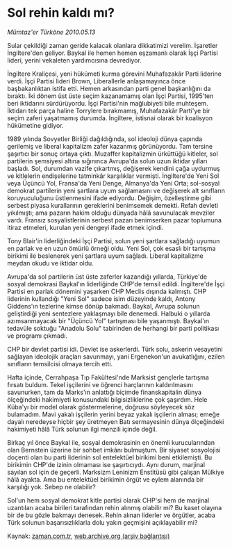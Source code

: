 # Sol rehin kaldı mı?

*Mümtaz'er Türköne 2010.05.13*

<tr><td class="metin" colspan="2" style="padding-top: 20px; padding-left: 5px; ">Sular çekildiği zaman geride kalacak olanlara dikkatimizi verelim. İşaretler İngiltere'den geliyor. Baykal ile hemen hemen eşzamanlı olarak İşçi Partisi lideri, yerini vekaleten yardımcısına devrediyor.</td></tr><tr><td class="metin" colspan="2" style="padding-top: 20px; padding-left: 5px; "><p>İngiltere Kraliçesi, yeni hükümeti kurma görevini Muhafazakâr Parti liderine verdi. İşçi Partisi lideri Brown, Liberallerle anlaşamayınca önce başbakanlıktan istifa etti. Hemen arkasından parti genel başkanlığını da bıraktı. İki dönem üst üste seçim kazanamamış olan İşçi Partisi, 1995'ten beri iktidarını sürdürüyordu. İşçi Partisi'nin mağlubiyeti bile muhteşem. İktidarı tek parça haline Torrylere bırakmamış, Muhafazakâr Parti'ye bir seçim zaferi yaşatmamış durumda. İngiltere, istisnai olarak bir koalisyon hükümetine gidiyor.
<p>1989 yılında Sovyetler Birliği dağıldığında, sol ideoloji dünya çapında gerilemiş ve liberal kapitalizm zafer kazanmış görünüyordu. Tam tersine şaşırtıcı bir sonuç ortaya çıktı. Muzaffer kapitalizmin ürküttüğü kitleler, sol partilerin şemsiyesi altına sığınınca Avrupa'da solun uzun iktidar yılları başladı. Sol, durumdan vazife çıkartmış, değişerek kendini çağa uydurmuş ve kitlelerin endişelerine tatminkâr karşılıklar vermişti. İngiltere'de Yeni Sol veya Üçüncü Yol, Fransa'da Yeni Denge, Almanya'da Yeni Orta; sol-sosyal demokrat partilerin yeni şartlara uyum sağlamasını ve değişerek alt sınıfların koruyuculuğunu üstlenmesini ifade ediyordu. Değişim, özelleştirme gibi serbest piyasa kurallarının gereklerini benimsemek demekti. Refah devleti yıkılmıştı; ama pazarın hakim olduğu dünyada hâlâ savunulacak mevziler vardı. Fransız sosyalistlerinin serbest pazarı benimserken pazar toplumuna itiraz etmeleri, kurulan yeni dengeyi ifade etmek içindi.
<p>Tony Blair'in liderliğindeki İşçi Partisi, solun yeni şartlara sağladığı uyumun en parlak ve en uzun ömürlü örneği oldu. Yeni Sol, çok esaslı bir tartışma birikimi ile beslenerek yeni şartlara uyum sağladı. Liberal kapitalizme meydan okudu ve iktidar oldu.
<p>Avrupa'da sol partilerin üst üste zaferler kazandığı yıllarda, Türkiye'de sosyal demokrasi Baykal'ın liderliğinde CHP'de temsil edildi. İngiltere'de İşçi Partisi en parlak dönemini yaşarken CHP Meclis dışında kalmıştı. CHP liderinin kullandığı "Yeni Sol" sadece isim düzeyinde kaldı, Antony Giddens'ın tezlerine kimse dönüp bakmadı. Baykal, Avrupa solunun geliştirdiği yeni sentezlere yaklaşmayı bile denemedi. Halbuki o yıllarda azımsanmayacak bir "Üçüncü Yol" tartışması bile yaşanmıştı. Baykal'ın tedavüle soktuğu "Anadolu Solu" tabirinden de herhangi bir parti politikası ve programı çıkmadı.
<p>CHP bir devlet partisi idi. Devlet ise askerlerdi. Türk solu, askerin vesayetini sağlayan ideolojik araçları savunmayı, yani Ergenekon'un avukatlığını, ezilen sınıfların temsilcisi olmaya tercih etti.
<p>Hafta içinde, Cerrahpaşa Tıp Fakültesi'nde Marksist gençlerle tartışma fırsatı buldum. Tekel işçilerini ve öğrenci harçlarının kaldırılmasını savunurken, tam da Marks'ın anlattığı biçimde finanskapitalin dünya ölçeğindeki hakimiyeti konusundaki bilgisizliklerine çok şaşırdım. Hele Küba'yı bir model olarak göstermelerine, doğrusu söyleyecek söz bulamadım. Mavi yakalı işçilerin yerini beyaz yakalı işçilerin alması; emeğe dayalı neredeyse hiçbir şey üretmeyen Batı sermayesinin dünya ölçeğindeki hakimiyeti hâlâ Türk solunun ilgi menzili içinde değil.
<p>Birkaç yıl önce Baykal ile, sosyal demokrasinin en önemli kurucularından olan Bernstein üzerine bir sohbet imkânı bulmuştum. Bir siyaset sosyolojisi doçenti olan bu parti liderinin sol entelektüel birikimi beni etkilemişti. Bu birikimin CHP'de izinin olmaması ise şaşırtıcıydı. Aynı durum, marjinal sayılan sol için de geçerli. Marksizm Leninizm Enstitüsü gibi çalışan Mülkiye hâlâ ayakta. Ama bu entelektüel birikimin örgüt ve eylem alanında bir karşılığı yok. Sebep ne olabilir?
<p>Sol'un hem sosyal demokrat kitle partisi olarak CHP'si hem de marjinal uzantıları acaba birileri tarafından rehin alınmış olabilir mi? Bu kaset olayına bir de bu gözle bakmayı denesek. Rehin alınan liderler ve örgütler, acaba Türk solunun başarısızlıklarla dolu yakın geçmişini açıklayabilir mi?<br/></p></p></p></p></p></p></p></p></td></tr>

Kaynak: [zaman.com.tr](http://zaman.com.tr/yazar.do?yazino=983479), [web.archive.org (arşiv bağlantısı)](http://web.archive.org/web/20100519112130/http://www.zaman.com.tr:80/yazar.do?yazino=983479)
